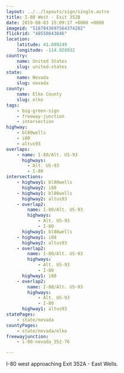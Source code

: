 ```yaml
---
layout: ../../layouts/sign/single.astro
title: I-80 West - Exit 352B
date: 2019-08-03 15:09:17 +0000 +0000
imageid: "5187843697564374202"
flickrid: "48550843846"
location:
    latitude: 41.099249
    longitude: -114.928932
country:
    name: United States
    slug: united-states
state:
    name: Nevada
    slug: nevada
county:
    name: Elko County
    slug: elko
tags:
    - big-green-sign
    - freeway-junction
    - intersection
highway:
    - bl80wells
    - i80
    - altus93
overlaps:
    - name: I-80/Alt. US-93
      highways:
        - Alt. US-93
        - I-80
intersections:
    - highway1: bl80wells
      highway2: i80
    - highway1: bl80wells
      highway2: altus93
    - overlap2:
        name: I-80/Alt. US-93
        highways:
            - Alt. US-93
            - I-80
      highway1: bl80wells
    - highway1: i80
      highway2: altus93
    - overlap2:
        name: I-80/Alt. US-93
        highways:
            - Alt. US-93
            - I-80
      highway1: i80
    - overlap2:
        name: I-80/Alt. US-93
        highways:
            - Alt. US-93
            - I-80
      highway1: altus93
statePages:
    - state/nevada
countyPages:
    - state/nevada/elko
freewayjunction:
    - i-80-nevada_352-76

---
```

I-80 west approaching Exit 352A - East Wells.